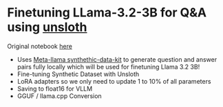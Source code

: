 # Finetuning LLama-3.2-3B for Q&A using [unsloth](https://unsloth.ai)

Original notebook [here](https://colab.research.google.com/github/unslothai/notebooks/blob/main/nb/Meta_Synthetic_Data_Llama3_2_(3B).ipynb#scrollTo=FqfebeAdT073)


- Uses [Meta-llama synthethic-data-kit](https://github.com/meta-llama/synthetic-data-kit) to generate question and answer pairs fully locally which will be used for finetuning Llama 3.2 3B!
- Fine-tuning Synthetic Dataset with Unsloth
- LoRA adapters so we only need to update 1 to 10% of all parameters
- Saving to float16 for VLLM
- GGUF / llama.cpp Conversion


